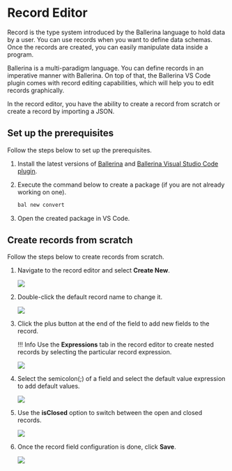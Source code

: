 # Record Editor

Record is the type system introduced by the Ballerina language to hold data by a user. You can use records when you want to define data schemas. Once the records are created, you can easily manipulate data inside a program.

Ballerina is a multi-paradigm language. You can define records in an imperative manner with Ballerina. On top of that, the Ballerina VS Code plugin comes with record editing capabilities, which will help you to edit records graphically.

In the record editor, you have the ability to create a record from scratch or create a record by importing a JSON.

## Set up the prerequisites

Follow the steps below to set up the prerequisites.

1. Install the latest versions of [Ballerina](https://ballerina.io/downloads/) and [Ballerina Visual Studio Code plugin](https://marketplace.visualstudio.com/items?itemName=wso2.ballerina).

2. Execute the command below to create a package (if you are not already working on one).

    ```bash
    bal new convert
    ```

3. Open the created package in VS Code.

## Create records from scratch

Follow the steps below to create records from scratch.

1. Navigate to the record editor and select **Create New**.

    <img src="https://wso2.com/ballerina/vscode/docs/img/record-editor/create-new.gif" class="cInlineImage-full"/>

2. Double-click the default record name to change it.

    <img src="https://wso2.com/ballerina/vscode/docs/img/record-editor/change-record-name.png" class="cInlineImage-half"/>

3. Click the plus button at the end of the field to add new fields to the record.

    !!! Info
        Use the **Expressions** tab in the record editor to create nested records by selecting the particular record expression.

    <img src="https://wso2.com/ballerina/vscode/docs/img/record-editor/add-fields.gif" class="cInlineImage-half"/>

4. Select the semicolon(;) of a field and select the default value expression to add default values.

    <img src="https://wso2.com/ballerina/vscode/docs/img/record-editor/default-value.gif" class="cInlineImage-half"/>

5. Use the **isClosed** option to switch between the open and closed records.

    <img src="https://wso2.com/ballerina/vscode/docs/img/record-editor/open-close-switch.gif" class="cInlineImage-half"/>

6. Once the record field configuration is done, click **Save**.

    <img src="https://wso2.com/ballerina/vscode/docs/img/record-editor/save-create-new.gif" class="cInlineImage-full"/>

